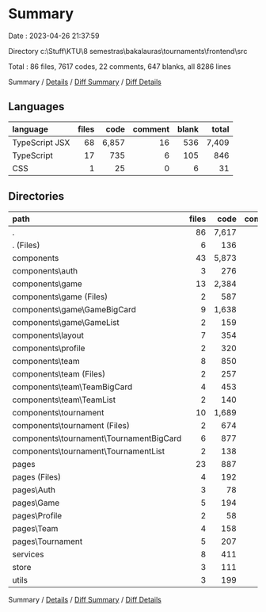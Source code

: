 # Summary

Date : 2023-04-26 21:37:59

Directory c:\\Stuff\\KTU\\8 semestras\\bakalauras\\tournaments\\frontend\\src

Total : 86 files,  7617 codes, 22 comments, 647 blanks, all 8286 lines

Summary / [Details](details.md) / [Diff Summary](diff.md) / [Diff Details](diff-details.md)

## Languages
| language | files | code | comment | blank | total |
| :--- | ---: | ---: | ---: | ---: | ---: |
| TypeScript JSX | 68 | 6,857 | 16 | 536 | 7,409 |
| TypeScript | 17 | 735 | 6 | 105 | 846 |
| CSS | 1 | 25 | 0 | 6 | 31 |

## Directories
| path | files | code | comment | blank | total |
| :--- | ---: | ---: | ---: | ---: | ---: |
| . | 86 | 7,617 | 22 | 647 | 8,286 |
| . (Files) | 6 | 136 | 8 | 25 | 169 |
| components | 43 | 5,873 | 13 | 395 | 6,281 |
| components\\auth | 3 | 276 | 0 | 18 | 294 |
| components\\game | 13 | 2,384 | 10 | 126 | 2,520 |
| components\\game (Files) | 2 | 587 | 0 | 25 | 612 |
| components\\game\\GameBigCard | 9 | 1,638 | 10 | 86 | 1,734 |
| components\\game\\GameList | 2 | 159 | 0 | 15 | 174 |
| components\\layout | 7 | 354 | 1 | 54 | 409 |
| components\\profile | 2 | 320 | 0 | 18 | 338 |
| components\\team | 8 | 850 | 0 | 70 | 920 |
| components\\team (Files) | 2 | 257 | 0 | 18 | 275 |
| components\\team\\TeamBigCard | 4 | 453 | 0 | 37 | 490 |
| components\\team\\TeamList | 2 | 140 | 0 | 15 | 155 |
| components\\tournament | 10 | 1,689 | 2 | 109 | 1,800 |
| components\\tournament (Files) | 2 | 674 | 0 | 28 | 702 |
| components\\tournament\\TournamentBigCard | 6 | 877 | 2 | 67 | 946 |
| components\\tournament\\TournamentList | 2 | 138 | 0 | 14 | 152 |
| pages | 23 | 887 | 0 | 127 | 1,014 |
| pages (Files) | 4 | 192 | 0 | 20 | 212 |
| pages\\Auth | 3 | 78 | 0 | 18 | 96 |
| pages\\Game | 5 | 194 | 0 | 27 | 221 |
| pages\\Profile | 2 | 58 | 0 | 12 | 70 |
| pages\\Team | 4 | 158 | 0 | 23 | 181 |
| pages\\Tournament | 5 | 207 | 0 | 27 | 234 |
| services | 8 | 411 | 0 | 58 | 469 |
| store | 3 | 111 | 0 | 20 | 131 |
| utils | 3 | 199 | 1 | 22 | 222 |

Summary / [Details](details.md) / [Diff Summary](diff.md) / [Diff Details](diff-details.md)